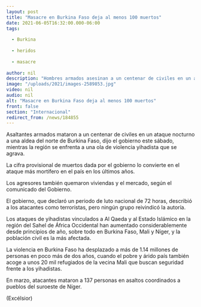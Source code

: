 ```yaml
---
layout: post
title: "Masacre en Burkina Faso deja al menos 100 muertos"
date: 2021-06-05T16:32:00.000-06:00
tags:
  
  - Burkina
  
  - heridos
  
  - masacre
  
author: nil
description: "Hombres armados asesinan a un centenar de civiles en un ataque nocturno a una aldea del norte de Burkina Faso, en el ataque más mortífero en el país en los últimos años"
image: "/uploads/2021/images-2589853.jpg"
video: nil
audio: nil
alt: "Masacre en Burkina Faso deja al menos 100 muertos"
front: false
section: "Internacional"
redirect_from: /news/184855
---
```


Asaltantes armados mataron a un centenar de civiles en un ataque nocturno a una aldea del norte de Burkina Faso, dijo el gobierno este sábado, mientras la región se enfrenta a una ola de violencia yihadista que se agrava.

La cifra provisional de muertos dada por el gobierno lo convierte en el ataque más mortífero en el país en los últimos años.

Los agresores también quemaron viviendas y el mercado, según el comunicado del Gobierno.

El gobierno, que declaró un periodo de luto nacional de 72 horas, describió a los atacantes como terroristas, pero ningún grupo reivindicó la autoría.

Los ataques de yihadistas vinculados a Al Qaeda y al Estado Islámico en la región del Sahel de África Occidental han aumentado considerablemente desde principios de año, sobre todo en Burkina Faso, Mali y Níger, y la población civil es la más afectada.

La violencia en Burkina Faso ha desplazado a más de 1.14 millones de personas en poco más de dos años, cuando el pobre y árido país también acoge a unos 20 mil refugiados de la vecina Mali que buscan seguridad frente a los yihadistas.

En marzo, atacantes mataron a 137 personas en asaltos coordinados a pueblos del suroeste de Níger.

(Excélsior)